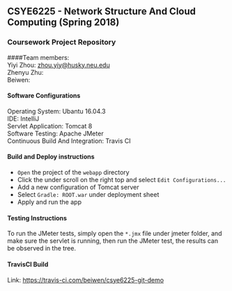 ## CSYE6225 - Network Structure And Cloud Computing (Spring 2018)
### Coursework Project Repository
####Team members:  
Yiyi Zhou: zhou.yiy@husky.neu.edu  
Zhenyu  Zhu:   
Beiwen:  

#### Software Configurations
Operating System: Ubantu 16.04.3  
IDE: IntelliJ  
Servlet Application: Tomcat 8  
Software Testing: Apache JMeter  
Continuous Build And Integration: Travis CI

#### Build and Deploy instructions
* `Open` the project of the `webapp` directory  
* Click the under scroll on the right top and select `Edit Configurations...`
* Add a new configuration of Tomcat server  
* Select `Gradle: ROOT.war` under deployment sheet
* Apply and run the app

#### Testing Instructions  
To run the JMeter tests, simply open the `*.jmx` file under jmeter folder, and make sure the servlet is running, then run the JMeter test, the results can be observed in the tree.  

#### TravisCI Build
Link: https://travis-ci.com/beiwen/csye6225-git-demo
